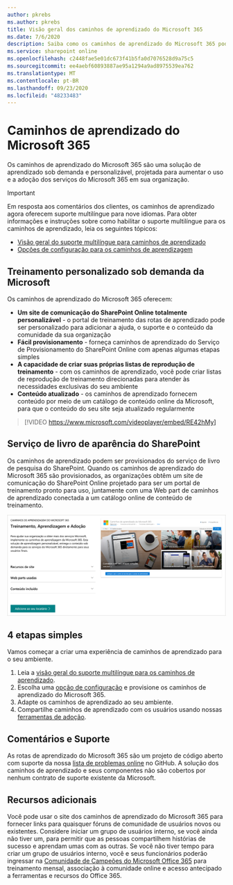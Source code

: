 ```yaml
---
author: pkrebs
ms.author: pkrebs
title: Visão geral dos caminhos de aprendizado do Microsoft 365
ms.date: 7/6/2020
description: Saiba como os caminhos de aprendizado do Microsoft 365 podem acelerar o uso e a adoção dos serviços do Microsoft 365 em sua organização. Os caminhos de aprendizado incluem uma Web part personalizada do SharePoint Online e um moderno site de treinamento em comunicações do SharePoint Online que é facilmente provisionado para o locatário do Microsoft 365.
ms.service: sharepoint online
ms.openlocfilehash: c2448fae5e01dc673f41b5fa0d7076528d9a75c5
ms.sourcegitcommit: ee4aebf60893887ae95a1294a9ad8975539ea762
ms.translationtype: MT
ms.contentlocale: pt-BR
ms.lasthandoff: 09/23/2020
ms.locfileid: "48233483"
---
```

# <a name="microsoft-365-learning-pathways"></a>Caminhos de aprendizado do Microsoft 365 
Os caminhos de aprendizado do Microsoft 365 são uma solução de aprendizado sob demanda e personalizável, projetada para aumentar o uso e a adoção dos serviços do Microsoft 365 em sua organização.    

> [!IMPORTANT]
> Em resposta aos comentários dos clientes, os caminhos de aprendizado agora oferecem suporte multilíngue para nove idiomas. Para obter informações e instruções sobre como habilitar o suporte multilíngue para os caminhos de aprendizado, leia os seguintes tópicos: 
>- [Visão geral do suporte multilíngue para caminhos de aprendizado](custom_overview_ml.md) 
>- [Opções de configuração para os caminhos de aprendizagem](custom_setupoptions.md)  

## <a name="on-demand-custom-training-from-microsoft"></a>Treinamento personalizado sob demanda da Microsoft

Os caminhos de aprendizado do Microsoft 365 oferecem:

- **Um site de comunicação do SharePoint Online totalmente personalizável** - o portal de treinamento das rotas de aprendizado pode ser personalizado para adicionar a ajuda, o suporte e o conteúdo da comunidade da sua organização
- **Fácil provisionamento** - forneça caminhos de aprendizado do Serviço de Provisionamento do SharePoint Online com apenas algumas etapas simples
- **A capacidade de criar suas próprias listas de reprodução de treinamento** - com os caminhos de aprendizado, você pode criar listas de reprodução de treinamento direcionadas para atender às necessidades exclusivas do seu ambiente
- **Conteúdo atualizado** - os caminhos de aprendizado fornecem conteúdo por meio de um catálogo de conteúdo online da Microsoft, para que o conteúdo do seu site seja atualizado regularmente

> [!VIDEO https://www.microsoft.com/videoplayer/embed/RE42hMy]

## <a name="sharepoint-look-book-service"></a>Serviço de livro de aparência do SharePoint
Os caminhos de aprendizado podem ser provisionados do serviço de livro de pesquisa do SharePoint. Quando os caminhos de aprendizado do Microsoft 365 são provisionados, as organizações obtêm um site de comunicação do SharePoint Online projetado para ser um portal de treinamento pronto para uso, juntamente com uma Web part de caminhos de aprendizado conectada a um catálogo online de conteúdo de treinamento. 

![cg-provision.png](media/cg-provision.png)

## <a name="4-easy-steps"></a>4 etapas simples
Vamos começar a criar uma experiência de caminhos de aprendizado para o seu ambiente.
1. Leia a [visão geral do suporte multilíngue para os caminhos de aprendizado](custom_overview_ml.md). 
2. Escolha uma [opção de configuração](custom_setupoptions.md) e provisione os caminhos de aprendizado do Microsoft 365.  
3. Adapte os caminhos de aprendizado ao seu ambiente.
4. Compartilhe caminhos de aprendizado com os usuários usando nossas [ferramentas de adoção](driveadoption.md).

## <a name="feedback-and-support"></a>Comentários e Suporte

As rotas de aprendizado do Microsoft 365 são um projeto de código aberto com suporte da nossa [lista de problemas online](https://aka.ms/CustomLearningHelp) no GitHub. A solução dos caminhos de aprendizado e seus componentes não são cobertos por nenhum contrato de suporte existente da Microsoft.  

## <a name="additional-resources"></a>Recursos adicionais
Você pode usar o site dos caminhos de aprendizado do Microsoft 365 para fornecer links para quaisquer fóruns de comunidade de usuários novos ou existentes. Considere iniciar um grupo de usuários interno, se você ainda não tiver um, para permitir que as pessoas compartilhem histórias de sucesso e aprendam umas com as outras.  Se você não tiver tempo para criar um grupo de usuários interno, você e seus funcionários poderão ingressar na [Comunidade de Campeões do Microsoft Office 365](https://aka.ms/O365Champions) para treinamento mensal, associação à comunidade online e acesso antecipado a ferramentas e recursos do Office 365.